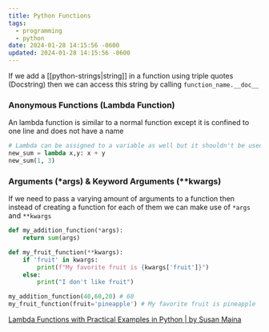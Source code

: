 ```yaml
---
title: Python Functions
tags:
  - programming
  - python
date: 2024-01-28 14:15:56 -0600
updated: 2024-01-28 14:15:56 -0600
---
```


If we add a [[python-strings|string]] in a function using triple quotes (Docstring) then we can access this string by calling `function_name.__doc__` 

### Anonymous Functions (Lambda Function)

An lambda function is similar to a normal function except it is confined to one line and does not have a name

````python
# Lambda can be assigned to a variable as well but it shouldn't be used
new_sum = lambda x,y: x + y
new_sum(1, 3)
````

### Arguments (\*args) & Keyword Arguments (\*\*kwargs)

If we need to pass a varying amount of arguments to a function then instead of creating a function for each of them we can make use of `*args` and `**kwargs`

````python
def my_addition_function(*args):
    return sum(args)

def my_fruit_function(**kwargs):
    if 'fruit' in kwargs:
        print(f"My favorite fruit is {kwargs['fruit']}")
    else:
        print("I don't like fruit")

my_addition_function(40,60,20) # 60
my_fruit_function(fruit='pineapple') # My favorite fruit is pineapple
````

[Lambda Functions with Practical Examples in Python | by Susan Maina](https://towardsdatascience.com/lambda-functions-with-practical-examples-in-python-45934f3653a8)
